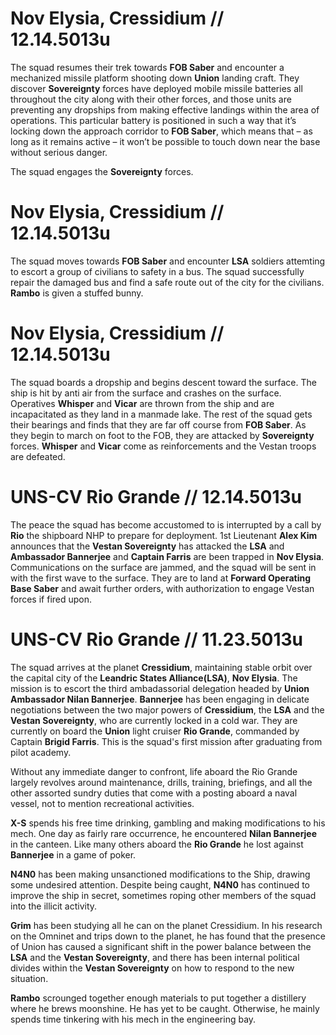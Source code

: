 # Nov Elysia, Cressidium // 12.14.5013u

The squad resumes their trek towards **FOB Saber** and encounter a mechanized missile platform shooting down **Union** landing craft. They discover **Sovereignty** forces have deployed mobile missile batteries all throughout the city along with their other forces, and those units are preventing any dropships from making effective landings within the area of operations. This particular battery is positioned in such a way that it’s locking down the approach corridor to **FOB Saber**, which means that – as long as it remains active – it won’t be possible to touch down near the base without serious danger.

The squad engages the **Sovereignty** forces.


# Nov Elysia, Cressidium // 12.14.5013u

The squad moves towards **FOB Saber** and encounter **LSA** soldiers attemting to escort a group of civilians to safety in a bus. The squad successfully repair the damaged bus and find a safe route out of the city for the civilians. **Rambo** is given a stuffed bunny.


# Nov Elysia, Cressidium // 12.14.5013u

The squad boards a dropship and begins descent toward the surface. The ship is hit by anti air from the surface and crashes on the surface. Operatives **Whisper** and **Vicar** are thrown from the ship and are incapacitated as they land in a manmade lake. The rest of the squad gets their bearings and finds that they are far off course from **FOB Saber**. As they begin to march on foot to the FOB, they are attacked by **Sovereignty** forces. **Whisper** and **Vicar** come as reinforcements and the Vestan troops are defeated.


# UNS-CV Rio Grande // 12.14.5013u

The peace the squad has become accustomed to is interrupted by a call by **Rio** the shipboard NHP to prepare for deployment. 1st Lieutenant **Alex Kim** announces that the **Vestan Sovereignty** has attacked the **LSA** and **Ambassador Bannerjee** and **Captain Farris** are been trapped in **Nov Elysia**. Communications on the surface are jammed, and the squad will be sent in with the first wave to the surface. They are to land at **Forward Operating Base Saber** and await further orders, with authorization to engage Vestan forces if fired upon.

# UNS-CV Rio Grande // 11.23.5013u
The squad arrives at the planet **Cressidium**, maintaining stable orbit over the capital city of the **Leandric States Alliance(LSA)**, **Nov Elysia**. The mission is to escort the third ambadassorial delegation headed by **Union Ambassador Nilan Bannerjee**. **Bannerjee** has been engaging in delicate negotiations between the two major powers of **Cressidium**, the **LSA** and the **Vestan Sovereignty**, who are currently locked in a cold war. They are currently on board the **Union** light cruiser **Rio Grande**, commanded by Captain **Brigid Farris**. This is the squad's first mission after graduating from pilot academy.

Without any immediate danger to confront, life aboard the Rio Grande largely revolves around maintenance, drills, training, briefings, and all the other assorted sundry duties that come with a posting aboard a naval vessel, not to mention recreational activities.

**X-S** spends his free time drinking, gambling and making modifications to his mech. One day as fairly rare occurrence, he encountered **Nilan Bannerjee** in the canteen. Like many others aboard the **Rio Grande** he lost against **Bannerjee** in a game of poker.

**N4N0** has been making unsanctioned modifications to the Ship, drawing some undesired attention. Despite being caught, **N4N0** has continued to improve the ship in secret, sometimes roping other members of the squad into the illicit activity.

**Grim** has been studying all he can on the planet Cressidium. In his research on the Omninet and trips down to the planet, he has found that the presence of Union has caused a significant shift in the power balance between the **LSA** and the **Vestan Sovereignty**, and there has been internal political divides within the **Vestan Sovereignty** on how to respond to the new situation.

**Rambo** scrounged together enough materials to put together a distillery where he brews moonshine. He has yet to be caught. Otherwise, he mainly spends time tinkering with his mech in the engineering bay.
